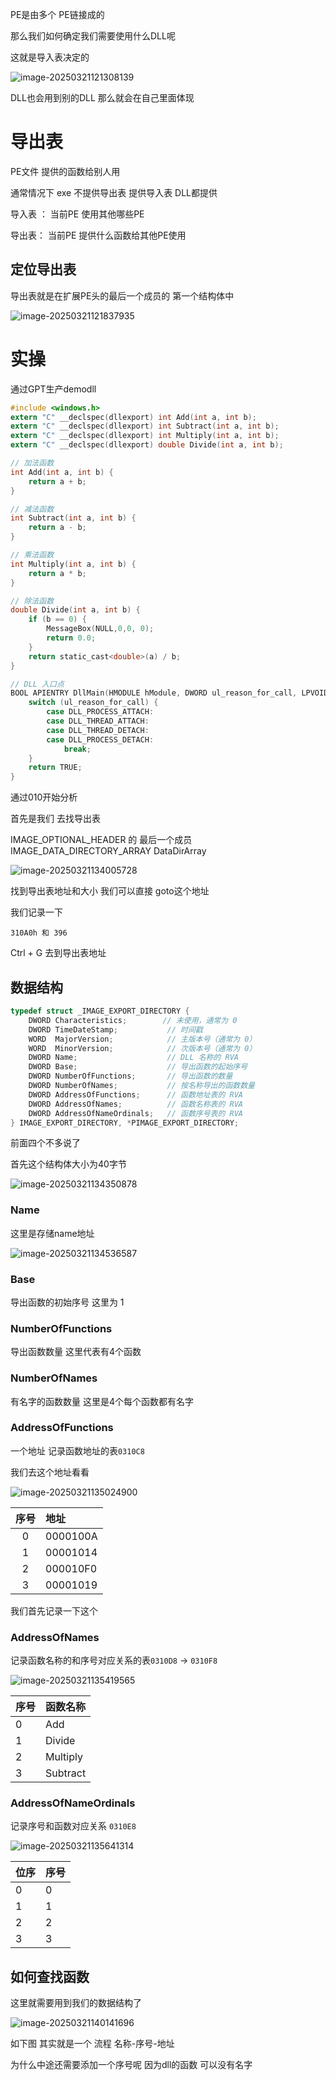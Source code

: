 PE是由多个 PE链接成的

那么我们如何确定我们需要使用什么DLL呢

这就是导入表决定的

![image-20250321121308139](https://raw.githubusercontent.com/Xioaruan912/pic/main/image-20250321121308139.png)

DLL也会用到别的DLL 那么就会在自己里面体现

# 导出表

PE文件 提供的函数给别人用

通常情况下 exe 不提供导出表 提供导入表 DLL都提供

导入表 ： 当前PE 使用其他哪些PE

导出表： 当前PE 提供什么函数给其他PE使用

## 定位导出表

导出表就是在扩展PE头的最后一个成员的 第一个结构体中

![image-20250321121837935](https://raw.githubusercontent.com/Xioaruan912/pic/main/image-20250321121837935.png)

 

# 实操

通过GPT生产demodll

```c
#include <windows.h>
extern "C" __declspec(dllexport) int Add(int a, int b);
extern "C" __declspec(dllexport) int Subtract(int a, int b);
extern "C" __declspec(dllexport) int Multiply(int a, int b);
extern "C" __declspec(dllexport) double Divide(int a, int b);

// 加法函数
int Add(int a, int b) {
    return a + b;
}

// 减法函数
int Subtract(int a, int b) {
    return a - b;
}

// 乘法函数
int Multiply(int a, int b) {
    return a * b;
}

// 除法函数
double Divide(int a, int b) {
    if (b == 0) {
        MessageBox(NULL,0,0, 0);
        return 0.0;
    }
    return static_cast<double>(a) / b;
}

// DLL 入口点
BOOL APIENTRY DllMain(HMODULE hModule, DWORD ul_reason_for_call, LPVOID lpReserved) {
    switch (ul_reason_for_call) {
        case DLL_PROCESS_ATTACH:
        case DLL_THREAD_ATTACH:
        case DLL_THREAD_DETACH:
        case DLL_PROCESS_DETACH:
            break;
    }
    return TRUE;
}
```

通过010开始分析 

首先是我们 去找导出表

IMAGE_OPTIONAL_HEADER 的 最后一个成员IMAGE_DATA_DIRECTORY_ARRAY DataDirArray

![image-20250321134005728](https://raw.githubusercontent.com/Xioaruan912/pic/main/image-20250321134005728.png)

找到导出表地址和大小 我们可以直接 goto这个地址

我们记录一下

```
310A0h 和 396
```

Ctrl + G 去到导出表地址

## 数据结构

```c
typedef struct _IMAGE_EXPORT_DIRECTORY {
    DWORD Characteristics;        // 未使用，通常为 0
    DWORD TimeDateStamp;           // 时间戳
    WORD  MajorVersion;            // 主版本号（通常为 0）
    WORD  MinorVersion;            // 次版本号（通常为 0）
    DWORD Name;                    // DLL 名称的 RVA
    DWORD Base;                    // 导出函数的起始序号
    DWORD NumberOfFunctions;       // 导出函数的数量
    DWORD NumberOfNames;           // 按名称导出的函数数量
    DWORD AddressOfFunctions;      // 函数地址表的 RVA
    DWORD AddressOfNames;          // 函数名称表的 RVA
    DWORD AddressOfNameOrdinals;   // 函数序号表的 RVA
} IMAGE_EXPORT_DIRECTORY, *PIMAGE_EXPORT_DIRECTORY;
```

前面四个不多说了 

首先这个结构体大小为40字节

![image-20250321134350878](https://raw.githubusercontent.com/Xioaruan912/pic/main/image-20250321134350878.png)

### Name

这里是存储name地址 

![image-20250321134536587](https://raw.githubusercontent.com/Xioaruan912/pic/main/image-20250321134536587.png)

### Base

导出函数的初始序号 这里为  1 

### NumberOfFunctions

导出函数数量 这里代表有4个函数

### NumberOfNames

有名字的函数数量 这里是4个每个函数都有名字

### AddressOfFunctions

一个地址 记录函数地址的表`0310C8`

我们去这个地址看看

![image-20250321135024900](https://raw.githubusercontent.com/Xioaruan912/pic/main/image-20250321135024900.png)



| 序号 | 地址     |
| :--: | :------- |
|  0   | 0000100A |
|  1   | 00001014 |
|  2   | 000010F0 |
|  3   | 00001019 |

我们首先记录一下这个

### AddressOfNames

记录函数名称的和序号对应关系的表`0310D8` -> `0310F8`

![image-20250321135419565](https://raw.githubusercontent.com/Xioaruan912/pic/main/image-20250321135419565.png)

| 序号 | 函数名称 |
| ---- | -------- |
| 0    | Add      |
| 1    | Divide   |
| 2    | Multiply |
| 3    | Subtract |

### AddressOfNameOrdinals

记录序号和函数对应关系 `0310E8`

![image-20250321135641314](https://raw.githubusercontent.com/Xioaruan912/pic/main/image-20250321135641314.png)

| 位序 | 序号 |
| ---- | ---- |
| 0    | 0    |
| 1    | 1    |
| 2    | 2    |
| 3    | 3    |

## 如何查找函数

这里就需要用到我们的数据结构了

![image-20250321140141696](https://raw.githubusercontent.com/Xioaruan912/pic/main/image-20250321140141696.png)

如下图 其实就是一个 流程 名称-序号-地址

为什么中途还需要添加一个序号呢 因为dll的函数 可以没有名字